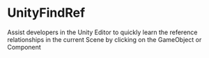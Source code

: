 # UnityFindRef
Assist developers in the Unity Editor to quickly learn the reference relationships in the current Scene by clicking on the GameObject or Component


